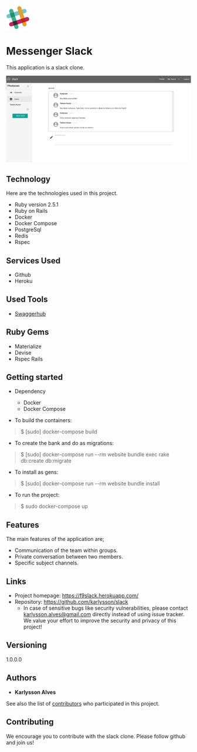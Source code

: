 
![Logo of the project](https://raw.githubusercontent.com/karlysson/slack/master/app/assets/images/logo.png)


# Messenger Slack
This application is a slack clone.

![Chat Preview](https://raw.githubusercontent.com/karlysson/slack/master/public/print.png)

## Technology 

Here are the technologies used in this project.

* Ruby version  2.5.1
* Ruby on Rails 
* Docker 
* Docker Compose
* PostgreSql
* Redis
* Rspec

## Services Used

* Github
* Heroku

## Used Tools

* [Swaggerhub](https://app.swaggerhub.com/)

## Ruby Gems

* Materialize
* Devise
* Rspec Rails

## Getting started

* Dependency
  - Docker
  - Docker Compose

* To build the containers:
>    $ [sudo] docker-compose build

* To create the bank and do as migrations:
>    $ [sudo] docker-compose run --rm website bundle exec rake db:create db:migrate

* To install as gens:
>    $ [sudo] docker-compose run --rm website bundle install

* To run the project:
>    $ sudo docker-compose up





## Features

The main features of the application are;

* Communication of the team within groups.
* Private conversation between two members.
* Specific subject channels.


## Links

- Project homepage: https://f9slack.herokuapp.com/
- Repository: https://github.com/karlysson/slack
  - In case of sensitive bugs like security vulnerabilities, please contact
    karlysson.alves@gmail.com directly instead of using issue tracker. We value your effort
    to improve the security and privacy of this project!

## Versioning

1.0.0.0


## Authors

* **Karlysson Alves** 

See also the list of [contributors](https://github.com/karlysson/slack/graphs/contributors) who participated in this project.


## Contributing

We encourage you to contribute with the slack clone. Please follow github and join us!
